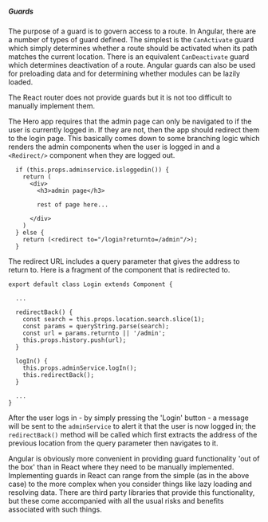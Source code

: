 ##### Guards
The purpose of a guard is to govern access to a route.
In Angular, there are a number of types of guard defined.
The simplest is the `CanActivate` guard which simply determines whether a route should be activated when its path matches the current location.
There is an equivalent `CanDeactivate` guard which determines deactivation of a route.
Angular guards can also be used for preloading data and for determining whether modules can be lazily loaded.

The React router does not provide guards but it is not too difficult to manually implement them.

The Hero app requires that the admin page can only be navigated to if the user is currently logged in. 
If they are not, then the app should redirect them to the login page.
This basically comes down to some branching logic which renders the admin components when the user is logged in and a `<Redirect/>` component when they are logged out.
```
  if (this.props.adminservice.isloggedin()) {
    return (
      <div>
        <h3>admin page</h3>
        
        rest of page here...

      </div>
    )    
  } else {
    return (<redirect to="/login?returnto=/admin"/>);
  }

```

The redirect URL includes a query parameter that gives the address to return to.
Here is a fragment of the component that is redirected to.

```
export default class Login extends Component {

  ... 

  redirectBack() {
    const search = this.props.location.search.slice(1);
    const params = queryString.parse(search);
    const url = params.returnto || '/admin'; 
    this.props.history.push(url);
  }

  logIn() {
    this.props.adminService.logIn(); 
    this.redirectBack();
  }

  ...
}

```
After the user logs in - by simply pressing the 'Login' button - a message will be sent to the `adminService` to alert it that the user is now logged in; the `redirectBack()` method will be called which first extracts the address of the previous location from the query parameter then navigates to it.

Angular is obviously more convenient in providing guard functionality 'out of the box' than in React where they need to be manually implemented.
Implementing guards in React can range from the simple (as in the above case) to the more complex when you consider things like lazy loading and resolving data.
There are third party libraries that provide this functionality, but these come accompanied with all the usual risks and benefits associated with such things.
